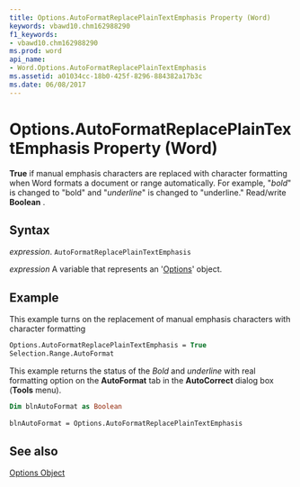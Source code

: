 ```yaml
---
title: Options.AutoFormatReplacePlainTextEmphasis Property (Word)
keywords: vbawd10.chm162988290
f1_keywords:
- vbawd10.chm162988290
ms.prod: word
api_name:
- Word.Options.AutoFormatReplacePlainTextEmphasis
ms.assetid: a01034cc-18b0-425f-8296-884382a17b3c
ms.date: 06/08/2017
---
```



# Options.AutoFormatReplacePlainTextEmphasis Property (Word)

 **True** if manual emphasis characters are replaced with character formatting when Word formats a document or range automatically. For example, "*bold*" is changed to "bold" and "_underline_" is changed to "underline." Read/write **Boolean** .


## Syntax

 _expression_. `AutoFormatReplacePlainTextEmphasis`

 _expression_ A variable that represents an '[Options](Word.Options.md)' object.


## Example

This example turns on the replacement of manual emphasis characters with character formatting


```vb
Options.AutoFormatReplacePlainTextEmphasis = True 
Selection.Range.AutoFormat
```

This example returns the status of the *Bold* and _underline_ with real formatting option on the  **AutoFormat** tab in the **AutoCorrect** dialog box (**Tools** menu).




```vb
Dim blnAutoFormat as Boolean 
 
blnAutoFormat = Options.AutoFormatReplacePlainTextEmphasis
```


## See also


[Options Object](Word.Options.md)

